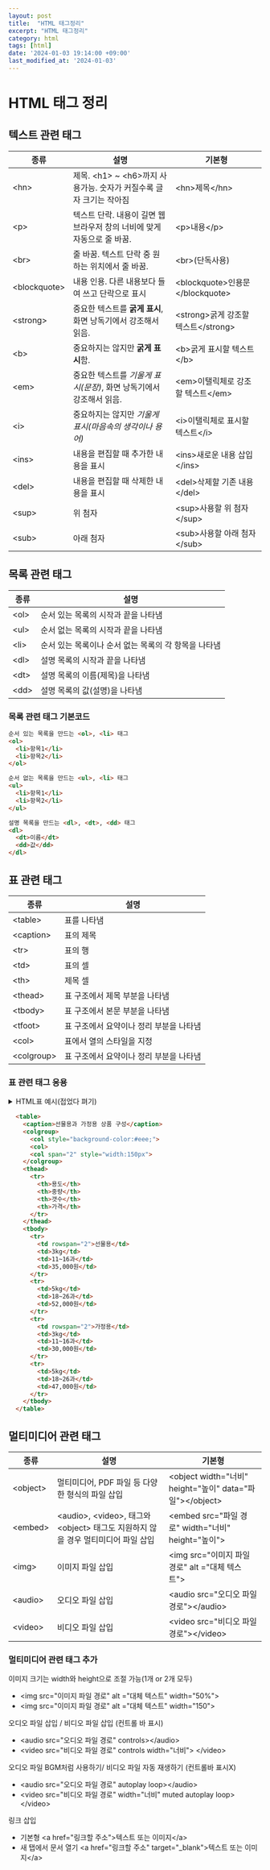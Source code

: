 ```yaml
---
layout: post
title:  "HTML 태그정리"
excerpt: "HTML 태그정리"
category: html
tags: [html]
date: '2024-01-03 19:14:00 +09:00'
last_modified_at: '2024-01-03'
---
```

# HTML 태그 정리

## 텍스트 관련 태그

| 종류          | 설명                                                                    | 기본형                                |
| ------------- | ----------------------------------------------------------------------- | ------------------------------------- |
| \<hn>         | 제목. \<h1> ~ \<h6>까지 사용가능. 숫자가 커질수록 글자 크기는 작아짐    | \<hn>제목\</hn>                       |
| \<p>          | 텍스트 단락. 내용이 길면 웹 브라우저 창의 너비에 맞게 자동으로 줄 바꿈. | \<p>내용\</p>                         |
| \<br>         | 줄 바꿈. 텍스트 단락 중 원하는 위치에서 줄 바꿈.                        | \<br>(단독사용)                       |
| \<blockquote> | 내용 인용. 다른 내용보다 들여 쓰고 단락으로 표시                        | \<blockquote>인용문\</blockquote>     |
| \<strong>     | 중요한 텍스트를 **굵게 표시**, 화면 낭독기에서 강조해서 읽음.           | \<strong>굵게 강조할 텍스트\</strong> |
| \<b>          | 중요하지는 않지만 **굵게 표시**함.                                      | \<b>굵게 표시할 텍스트\</b>           |
| \<em>         | 중요한 텍스트를 *기울게 표시(문장)*, 화면 낭독기에서 강조해서 읽음.     | \<em>이탤릭체로 강조할 텍스트\</em>   |
| \<i>          | 중요하지는 않지만 *기울게 표시(마음속의 생각이나 용어)*                 | \<i>이탤릭체로 표시할 텍스트\</i>     |
| \<ins>        | 내용을 편집할 때 추가한 내용을 표시                                     | \<ins>새로운 내용 삽입\</ins>         |
| \<del>        | 내용을 편집할 때 삭제한 내용을 표시                                     | \<del>삭제할 기존 내용\</del>         |
| \<sup>        | 위 첨자                                                                 | \<sup>사용할 위 첨자\</sup>           |
| \<sub>        | 아래 첨자                                                               | \<sub>사용할 아래 첨자\</sub>         |

## 목록 관련 태그

| 종류  | 설명                                                 |
| ----- | ---------------------------------------------------- |
| \<ol> | 순서 있는 목록의 시작과 끝을 나타냄                  |
| \<ul> | 순서 없는 목록의 시작과 끝을 나타냄                  |
| \<li> | 순서 있는 목록이나 순서 없는 목록의 각 항목을 나타냄 |
| \<dl> | 설명 목록의 시작과 끝을 나타냄                       |
| \<dt> | 설명 목록의 이름(제목)을 나타냄                      |
| \<dd> | 설명 목록의 값(설명)을 나타냄                        |  


### 목록 관련 태그 기본코드

```html
순서 있는 목록을 만드는 <ol>, <li> 태그
<ol>
  <li>항목1</li>
  <li>항목2</li>
</ol>
```  

```html
순서 없는 목록을 만드는 <ul>, <li> 태그
<ul>
  <li>항목1</li>
  <li>항목2</li>
</ul>
```  

```html
설명 목록을 만드는 <dl>, <dt>, <dd> 태그
<dl>
  <dt>이름</dt>
  <dd>값</dd>
</dl>
```

## 표 관련 태그

| 종류        | 설명                                    |
| ----------- | --------------------------------------- |
| \<table>    | 표를 나타냄                             |
| \<caption>  | 표의 제목                               |
| \<tr>       | 표의 행                                 |
| \<td>       | 표의 셀                                 |
| \<th>       | 제목 셀                                 |
| \<thead>    | 표 구조에서 제목 부분을 나타냄          |
| \<tbody>    | 표 구조에서 본문 부분을 나타냄          |
| \<tfoot>    | 표 구조에서 요약이나 정리 부분을 나타냄 |
| \<col>      | 표에서 열의 스타일을 지정               |
| \<colgroup> | 표 구조에서 요약이나 정리 부분을 나타냄 |  

### 표 관련 태그 응용

<details>

<summary>HTML표 예시(접었다 펴기)</summary> 

  <table>
    <caption>선물용과 가정용 상품 구성</caption>
    <colgroup>
      <col style="background-color:#eee;">
      <col>
      <col span="2" style="width:150px">
    </colgroup>
    <thead>
      <tr>
        <th>용도</th>
        <th>중량</th>
        <th>갯수</t>
        <th>가격</th>
      </tr>
    </thead>
    <tbody>
      <tr>
        <td rowspan="2">선물용</td>
        <td>3kg</td>
        <td>11~16과</td>
        <td>35,000원</td>
      </tr>
      <tr>
        <td>5kg</td>
        <td>18~26과</td>
        <td>52,000원</td>
      </tr>
      <tr>
        <td rowspan="2">가정용</td>
        <td>3kg</td>
        <td>11~16과</td>
        <td>30,000원</td>
      </tr>   
      <tr>
        <td>5kg</td>
        <td>18~26과</td>
        <td>47,000원</td>
      </tr>
    </tbody>        
  </table>
</details>


```html
  <table>
    <caption>선물용과 가정용 상품 구성</caption>
    <colgroup>
      <col style="background-color:#eee;">
      <col>
      <col span="2" style="width:150px">
    </colgroup>
    <thead>
      <tr>
        <th>용도</th>
        <th>중량</th>
        <th>갯수</th>
        <th>가격</th>
      </tr>
    </thead>
    <tbody>
      <tr>
        <td rowspan="2">선물용</td>
        <td>3kg</td>
        <td>11~16과</td>
        <td>35,000원</td>
      </tr>
      <tr>
        <td>5kg</td>
        <td>18~26과</td>
        <td>52,000원</td>
      </tr>
      <tr>
        <td rowspan="2">가정용</td>
        <td>3kg</td>
        <td>11~16과</td>
        <td>30,000원</td>
      </tr>   
      <tr>
        <td>5kg</td>
        <td>18~26과</td>
        <td>47,000원</td>
      </tr>
    </tbody>        
  </table>
```  


## 멀티미디어 관련 태그 

| 종류      | 설명                                                                                | 기본형   |
| --------- | ----------------------------------------------------------------------------------- | -------- |
| \<object> | 멀티미디어, PDF 파일 등 다양한 형식의 파일 삽입                                     | \<object width="너비" height="높이" data="파일">\</object> |
| \<embed>  | \<audio>, \<video>, 태그와 \<object> 태그도 지원하지 않을 경우 멀티미디어 파일 삽입 | \<embed src="파일 경로" width="너비" height="높이"> |
| \<img>    | 이미지 파일 삽입                                                                    | \<img src="이미지 파일 경로" alt ="대체 텍스트">  |
| \<audio>  | 오디오 파일 삽입                                                                    | \<audio src="오디오 파일 경로">\</audio> |
| \<video>  | 비디오 파일 삽입                                                                    | \<video src="비디오 파일 경로">\</video> |  


### 멀티미디어 관련 태그 추가


이미지 크기는 width와 height으로 조절 가능(1개 or 2개 모두)
- \<img src="이미지 파일 경로" alt ="대체 텍스트" width="50%">
- \<img src="이미지 파일 경로" alt ="대체 텍스트" width="150">

오디오 파일 삽입 / 비디오 파일 삽입 (컨트롤 바 표시)
- \<audio src="오디오 파일 경로" controls>\</audio>
- \<video src="비디오 파일 경로" controls width="너비"> \</video>

오디오 파일 BGM처럼 사용하기/ 비디오 파일 자동 재생하기 (컨트롤바 표시X)
- \<audio src="오디오 파일 경로" autoplay loop>\</audio>
- \<video src="비디오 파일 경로" width="너비" muted autoplay loop>\</video>

링크 삽입
- 기본형 \<a href="링크할 주소">텍스트 또는 이미지\</a>
- 새 탭에서 문서 열기 \<a href="링크할 주소" target="_blank">텍스트 또는 이미지\</a>
